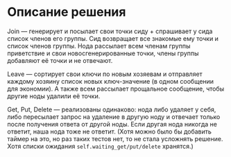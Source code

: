 # Описание решения
Join — генерирует и посылает свои точки сиду + спрашивает у сида список членов его группы. Сид возвращает все знакомые ему точки и список членов группы. Нода рассылает всем членам группы приветствие и свои новосгенерированные точки, члены группы добавляют её точки и не отвечают.

Leave — сортирует свои ключи по новым хозяевам и отправляет каждому хозяину список новых ключ-значение (в одном сообщении для экономии). А также всем рассылает прощальное сообщение, чтобы другие ноды удалили её точки.

Get, Put, Delete — реализованы одинаково: нода либо удаляет у себя, либо пересылает запрос на удаление в другую ноду и отвечает только после получения ответа от другой ноды. Если другая нода никогда не ответит, наша нода тоже не ответит. (Хотя можно было бы добавить таймер на это, но раз таких тестов нет, то не стала усложнять решение. Хотя списки ожидания `self.waiting_get/put/delete` хранятся.)